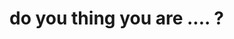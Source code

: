<h1>do you thing you are  .... ?</h1>

<!---
BibhabenduMukherjee/BibhabenduMukherjee is a ✨ special ✨ repository because its `README.md` (this file) appears on your GitHub profile.
You can click the Preview link to take a look at your changes.
--->

